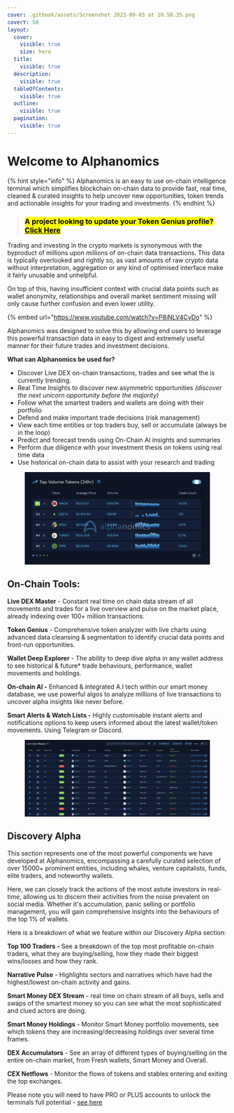 ```yaml
---
cover: .gitbook/assets/Screenshot 2023-09-03 at 10.58.35.png
coverY: 50
layout:
  cover:
    visible: true
    size: hero
  title:
    visible: true
  description:
    visible: true
  tableOfContents:
    visible: true
  outline:
    visible: true
  pagination:
    visible: true
---
```


# Welcome to Alphanomics

{% hint style="info" %}
Alphanomics is an easy to use on-chain intelligence terminal which simplifies blockchain on-chain data to provide fast, real time, cleaned & curated insights to help uncover new opportunities, token trends and actionable insights for your trading and investments.&#x20;
{% endhint %}

> ### <mark style="background-color:yellow;">A project looking to update your Token Genius profile?</mark> [<mark style="background-color:yellow;">Click Here</mark>](welcome-to-alphanomics/token-genius-profile-update.md)

Trading and investing in the crypto markets is synonymous with the byproduct of millions upon millions of on-chain data transactions. This data is typically overlooked and rightly so, as vast amounts of raw crypto data without interpretation, aggregation or any kind of optimised interface make it fairly unusable and unhelpful. &#x20;

On top of this, having insufficient context with crucial data points such as wallet anonymity, relationships and overall market sentiment missing will only cause further confusion and even lower utility.

{% embed url="https://www.youtube.com/watch?v=P8iNLV4CyDo" %}

Alphanomics was designed to solve this by allowing end users to leverage this powerful transaction data in easy to digest and extremely useful manner for their future trades and investment decisions. &#x20;

**What can Alphanomics be used for?**

* Discover Live DEX on-chain transactions, trades and see what the is currently trending.
* Real Time Insights to discover new asymmetric opportunities _(discover the next unicorn opportunity before the majority)_
* Follow what the smartest traders and wallets are doing with their portfolio&#x20;
* Defend and make important trade decisions  (risk management)
* View each time entities or top traders buy, sell or accumulate (always be in the loop)
* Predict and forecast trends using On-Chain AI insights and summaries
* Perform due diligence with your investment thesis on tokens using real time data
* Use historical on-chain data to assist with your research and trading

<figure><img src=".gitbook/assets/Screenshot 2024-05-28 at 10.52.01.png" alt=""><figcaption></figcaption></figure>

## **On-Chain Tools:**

**Live DEX Master** - Constant real time on chain data stream of all movements and trades for a live overview and pulse on the market place, already indexing over 100+ million transactions.

**Token Genius** - Comprehensive token analyzer with live charts using advanced data cleansing & segmentation to identify crucial data points and front-run opportunities.

**Wallet Deep Explorer** - The ability to deep dive alpha in any wallet address to see historical & future\* trade behaviours, performance, wallet movements and holdings.

**On-chain AI -** Enhanced & integrated A.I tech within our smart money database, we use powerful algos to analyze millions of live transactions to uncover alpha insights like never before.

**Smart Alerts & Watch Lists -** Highly customisable instant alerts and notifications options to keep users informed about the latest wallet/token movements. Using Telegram or Discord.

<figure><img src=".gitbook/assets/Screenshot 2024-05-28 at 10.54.34.png" alt=""><figcaption></figcaption></figure>

## **Discovery Alpha**&#x20;

This section represents one of the most powerful components we have developed at Alphanomics, encompassing a carefully curated selection of over 15000+ prominent entities, including whales, venture capitalists, funds, elite traders, and noteworthy wallets.&#x20;

Here, we can closely track the actions of the most astute investors in real-time, allowing us to discern their activities from the noise prevalent on social media. Whether it's accumulation, panic selling or portfolio management, you will gain comprehensive insights into the behaviours of the top 1% of wallets.

Here is a breakdown of what we feature within our Discovery Alpha section:

**Top 100 Traders -** See a breakdown of the top most profitable on-chain traders, what they are buying/selling, how they made their biggest wins/losses and how they rank.

**Narrative Pulse** - Highlights sectors and narratives which have had the highest/lowest on-chain activity and gains.

**Smart Money DEX Stream** - real time on chain stream of all buys, sells and swaps of the smartest money so you can see what the most sophisticated and clued actors are doing.

**Smart Money Holdings** - Monitor Smart Money portfolio movements, see which tokens they are increasing/decreasing holdings over several time frames.

**DEX Accumulators**  - See an array of different types of buying/selling on the entire on-chain market, from Fresh wallets, Smart Money and Overall.

**CEX Netflows** - Monitor the flows of tokens and stables entering and exiting the top exchanges.



Please note you will need to have PRO or PLUS accounts to unlock the terminals full potential - [see here](overview/account-plans-and-access.md)



